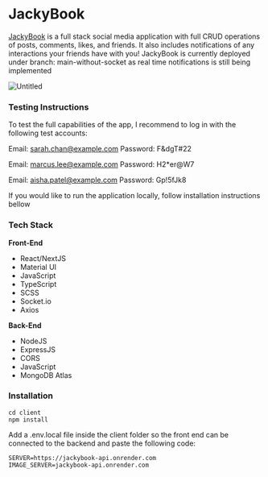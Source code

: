 # JackyBook

[JackyBook](https://jackybook.vercel.app/) is a full stack social media application with full CRUD operations of posts, comments, likes, and friends. It also includes notifications of any interactions your friends have with you!
JackyBook is currently deployed under branch: main-without-socket as real time notifications is still being implemented 

![Untitled](https://user-images.githubusercontent.com/43556396/230228037-5269abb3-c918-467e-aa67-5a364c97441a.png)

### Testing Instructions
To test the full capabilities of the app, I recommend to log in with the following test accounts:
<br/>

Email: sarah.chan@example.com
Password: F&dgT#22

Email: marcus.lee@example.com
Password: H2*er@W7

Email: aisha.patel@example.com
Password: Gp!5fJk8

If you would like to run the application locally, follow installation instructions bellow


### Tech Stack
<b>Front-End</b>
  * React/NextJS
  * Material UI
  * JavaScript
  * TypeScript
  * SCSS
  * Socket.io
  * Axios
 
<b>Back-End</b>
 * NodeJS
 * ExpressJS
 * CORS
 * JavaScript
 * MongoDB Atlas

### Installation 

```
cd client
npm install
```
Add a .env.local file inside the client folder so the front end can be connected to the backend and paste the following code:
```
SERVER=https://jackybook-api.onrender.com
IMAGE_SERVER=jackybook-api.onrender.com
```

